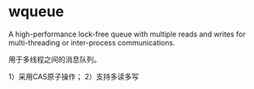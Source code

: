# wqueue
A high-performance lock-free queue with multiple reads and writes for multi-threading or inter-process communications. 


用于多线程之间的消息队列。

1）采用CAS原子操作；
2）支持多读多写

